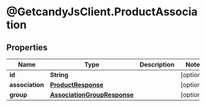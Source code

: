 # @GetcandyJsClient.ProductAssociation

## Properties

Name | Type | Description | Notes
------------ | ------------- | ------------- | -------------
**id** | **String** |  | [optional] 
**association** | [**ProductResponse**](ProductResponse.md) |  | [optional] 
**group** | [**AssociationGroupResponse**](AssociationGroupResponse.md) |  | [optional] 


